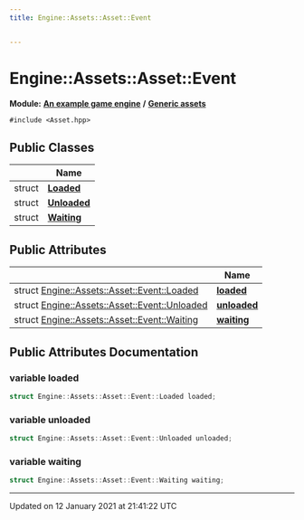 ```yaml
---
title: Engine::Assets::Asset::Event


---
```


# Engine::Assets::Asset::Event


**Module:** **[An example game engine](/Modules/group__Engine.md)** **/** **[Generic assets](/Modules/group__Assets.md)**



`#include <Asset.hpp>`





## Public Classes

|                | Name           |
| -------------- | -------------- |
| struct | **[Loaded](/Classes/structEngine_1_1Assets_1_1Asset_1_1Event_1_1Loaded.md)**  |
| struct | **[Unloaded](/Classes/structEngine_1_1Assets_1_1Asset_1_1Event_1_1Unloaded.md)**  |
| struct | **[Waiting](/Classes/structEngine_1_1Assets_1_1Asset_1_1Event_1_1Waiting.md)**  |














## Public Attributes

|                | Name           |
| -------------- | -------------- |
| struct [Engine::Assets::Asset::Event::Loaded](/Classes/structEngine_1_1Assets_1_1Asset_1_1Event_1_1Loaded.md) | **[loaded](/Classes/unionEngine_1_1Assets_1_1Asset_1_1Event.md#variable-loaded)**  |
| struct [Engine::Assets::Asset::Event::Unloaded](/Classes/structEngine_1_1Assets_1_1Asset_1_1Event_1_1Unloaded.md) | **[unloaded](/Classes/unionEngine_1_1Assets_1_1Asset_1_1Event.md#variable-unloaded)**  |
| struct [Engine::Assets::Asset::Event::Waiting](/Classes/structEngine_1_1Assets_1_1Asset_1_1Event_1_1Waiting.md) | **[waiting](/Classes/unionEngine_1_1Assets_1_1Asset_1_1Event.md#variable-waiting)**  |





















## Public Attributes Documentation

### variable loaded

```cpp
struct Engine::Assets::Asset::Event::Loaded loaded;
```





























### variable unloaded

```cpp
struct Engine::Assets::Asset::Event::Unloaded unloaded;
```





























### variable waiting

```cpp
struct Engine::Assets::Asset::Event::Waiting waiting;
```

































-------------------------------

Updated on 12 January 2021 at 21:41:22 UTC